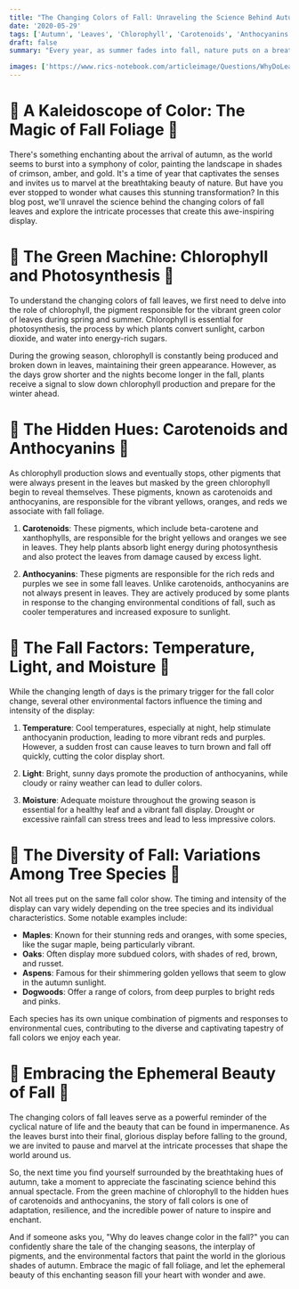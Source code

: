 ```yaml
---
title: "The Changing Colors of Fall: Unraveling the Science Behind Autumns Spectacular Display"
date: '2020-05-29'
tags: ['Autumn', 'Leaves', 'Chlorophyll', 'Carotenoids', 'Anthocyanins','Questions']
draft: false
summary: "Every year, as summer fades into fall, nature puts on a breathtaking display of color, transforming the landscape into a vibrant tapestry of red, orange, and gold. But have you ever wondered what causes this spectacular transformation? In this blog post, we delve into the fascinating science behind the changing colors of fall leaves and explore the intricate processes that create autumns most stunning spectacle."

images: ['https://www.rics-notebook.com/articleimage/Questions/WhyDoLeavesChangeColor.png']
---
```


# 🍂 A Kaleidoscope of Color: The Magic of Fall Foliage 🍂

There's something enchanting about the arrival of autumn, as the world seems to burst into a symphony of color, painting the landscape in shades of crimson, amber, and gold. It's a time of year that captivates the senses and invites us to marvel at the breathtaking beauty of nature. But have you ever stopped to wonder what causes this stunning transformation? In this blog post, we'll unravel the science behind the changing colors of fall leaves and explore the intricate processes that create this awe-inspiring display.

# 🌿 The Green Machine: Chlorophyll and Photosynthesis 🌿

To understand the changing colors of fall leaves, we first need to delve into the role of chlorophyll, the pigment responsible for the vibrant green color of leaves during spring and summer. Chlorophyll is essential for photosynthesis, the process by which plants convert sunlight, carbon dioxide, and water into energy-rich sugars.

During the growing season, chlorophyll is constantly being produced and broken down in leaves, maintaining their green appearance. However, as the days grow shorter and the nights become longer in the fall, plants receive a signal to slow down chlorophyll production and prepare for the winter ahead.

# 🎨 The Hidden Hues: Carotenoids and Anthocyanins 🎨

As chlorophyll production slows and eventually stops, other pigments that were always present in the leaves but masked by the green chlorophyll begin to reveal themselves. These pigments, known as carotenoids and anthocyanins, are responsible for the vibrant yellows, oranges, and reds we associate with fall foliage.

1. **Carotenoids**: These pigments, which include beta-carotene and xanthophylls, are responsible for the bright yellows and oranges we see in leaves. They help plants absorb light energy during photosynthesis and also protect the leaves from damage caused by excess light.

2. **Anthocyanins**: These pigments are responsible for the rich reds and purples we see in some fall leaves. Unlike carotenoids, anthocyanins are not always present in leaves. They are actively produced by some plants in response to the changing environmental conditions of fall, such as cooler temperatures and increased exposure to sunlight.

# 🍁 The Fall Factors: Temperature, Light, and Moisture 🍁

While the changing length of days is the primary trigger for the fall color change, several other environmental factors influence the timing and intensity of the display:

1. **Temperature**: Cool temperatures, especially at night, help stimulate anthocyanin production, leading to more vibrant reds and purples. However, a sudden frost can cause leaves to turn brown and fall off quickly, cutting the color display short.

2. **Light**: Bright, sunny days promote the production of anthocyanins, while cloudy or rainy weather can lead to duller colors.

3. **Moisture**: Adequate moisture throughout the growing season is essential for a healthy leaf and a vibrant fall display. Drought or excessive rainfall can stress trees and lead to less impressive colors.

# 🌳 The Diversity of Fall: Variations Among Tree Species 🌳

Not all trees put on the same fall color show. The timing and intensity of the display can vary widely depending on the tree species and its individual characteristics. Some notable examples include:

- **Maples**: Known for their stunning reds and oranges, with some species, like the sugar maple, being particularly vibrant.
- **Oaks**: Often display more subdued colors, with shades of red, brown, and russet.
- **Aspens**: Famous for their shimmering golden yellows that seem to glow in the autumn sunlight.
- **Dogwoods**: Offer a range of colors, from deep purples to bright reds and pinks.

Each species has its own unique combination of pigments and responses to environmental cues, contributing to the diverse and captivating tapestry of fall colors we enjoy each year.

# 🍃 Embracing the Ephemeral Beauty of Fall 🍃

The changing colors of fall leaves serve as a powerful reminder of the cyclical nature of life and the beauty that can be found in impermanence. As the leaves burst into their final, glorious display before falling to the ground, we are invited to pause and marvel at the intricate processes that shape the world around us.

So, the next time you find yourself surrounded by the breathtaking hues of autumn, take a moment to appreciate the fascinating science behind this annual spectacle. From the green machine of chlorophyll to the hidden hues of carotenoids and anthocyanins, the story of fall colors is one of adaptation, resilience, and the incredible power of nature to inspire and enchant.

And if someone asks you, "Why do leaves change color in the fall?" you can confidently share the tale of the changing seasons, the interplay of pigments, and the environmental factors that paint the world in the glorious shades of autumn. Embrace the magic of fall foliage, and let the ephemeral beauty of this enchanting season fill your heart with wonder and awe.